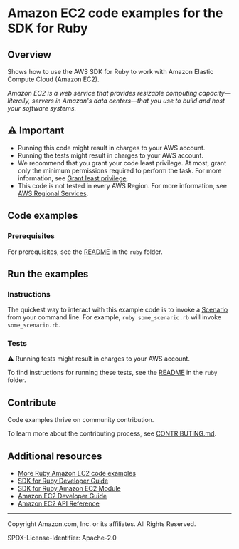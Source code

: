 <!--Generated by WRITEME on 2023-05-11 18:17:30.634682 (UTC)-->
# Amazon EC2 code examples for the SDK for Ruby

## Overview

Shows how to use the AWS SDK for Ruby to work with Amazon Elastic Compute Cloud (Amazon EC2).

<!--custom.overview.start-->
<!--custom.overview.end-->

*Amazon EC2 is a web service that provides resizable computing capacity—literally, servers in Amazon's data centers—that you use to build and host your software systems.*

## ⚠ Important

* Running this code might result in charges to your AWS account.
* Running the tests might result in charges to your AWS account.
* We recommend that you grant your code least privilege. At most, grant only the minimum permissions required to perform the task. For more information, see [Grant least privilege](https://docs.aws.amazon.com/IAM/latest/UserGuide/best-practices.html#grant-least-privilege).
* This code is not tested in every AWS Region. For more information, see [AWS Regional Services](https://aws.amazon.com/about-aws/global-infrastructure/regional-product-services).

<!--custom.important.start-->
<!--custom.important.end-->

## Code examples

### Prerequisites

For prerequisites, see the [README](../../README.md#Prerequisites) in the `ruby` folder.


<!--custom.prerequisites.start-->
<!--custom.prerequisites.end-->

## Run the examples

### Instructions


<!--custom.instructions.start-->
The quickest way to interact with this example code is to invoke a [Scenario](#Scenarios) from your command line. For example, `ruby some_scenario.rb` will invoke `some_scenario.rb`.

<!--custom.instructions.end-->



### Tests

⚠ Running tests might result in charges to your AWS account.


To find instructions for running these tests, see the [README](../../README.md#Tests)
in the `ruby` folder.



<!--custom.tests.start-->

## Contribute
Code examples thrive on community contribution.

To learn more about the contributing process, see [CONTRIBUTING.md](../../../CONTRIBUTING.md).
<!--custom.tests.end-->

## Additional resources
<!--custom.resources.start-->
* [More Ruby Amazon EC2 code examples](https://docs.aws.amazon.com/sdk-for-ruby/v3/developer-guide/ruby_ec2_code_examples.html)
* [SDK for Ruby Developer Guide](https://aws.amazon.com/developer/language/ruby/)
* [SDK for Ruby Amazon EC2 Module](https://docs.aws.amazon.com/sdk-for-ruby/v3/api/Aws/EC2.html)
* [Amazon EC2 Developer Guide](https://docs.aws.amazon.com/AWSEC2/latest/UserGuide/concepts.html)
* [Amazon EC2 API Reference](https://docs.aws.amazon.com/AWSEC2/latest/APIReference/Welcome.html)
<!--custom.resources.end-->

---

Copyright Amazon.com, Inc. or its affiliates. All Rights Reserved.

SPDX-License-Identifier: Apache-2.0